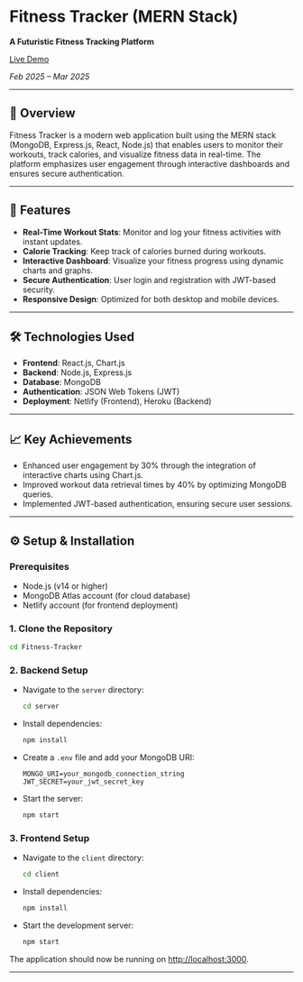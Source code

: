 # Fitness Tracker (MERN Stack)

**A Futuristic Fitness Tracking Platform**

[Live Demo](https://fitnesstrackerabhinav.netlify.app/)

*Feb 2025 – Mar 2025*

---

## 📝 Overview

Fitness Tracker is a modern web application built using the MERN stack (MongoDB, Express.js, React, Node.js) that enables users to monitor their workouts, track calories, and visualize fitness data in real-time. The platform emphasizes user engagement through interactive dashboards and ensures secure authentication.

---

## 🚀 Features

* **Real-Time Workout Stats**: Monitor and log your fitness activities with instant updates.
* **Calorie Tracking**: Keep track of calories burned during workouts.
* **Interactive Dashboard**: Visualize your fitness progress using dynamic charts and graphs.
* **Secure Authentication**: User login and registration with JWT-based security.
* **Responsive Design**: Optimized for both desktop and mobile devices.

---

## 🛠️ Technologies Used

* **Frontend**: React.js, Chart.js
* **Backend**: Node.js, Express.js
* **Database**: MongoDB
* **Authentication**: JSON Web Tokens (JWT)
* **Deployment**: Netlify (Frontend), Heroku (Backend)

---

## 📈 Key Achievements

* Enhanced user engagement by 30% through the integration of interactive charts using Chart.js.
* Improved workout data retrieval times by 40% by optimizing MongoDB queries.
* Implemented JWT-based authentication, ensuring secure user sessions.

---

## ⚙️ Setup & Installation

### Prerequisites

* Node.js (v14 or higher)
* MongoDB Atlas account (for cloud database)
* Netlify account (for frontend deployment)

### 1. Clone the Repository

```bash
cd Fitness-Tracker
```

### 2. Backend Setup

* Navigate to the `server` directory:

  ```bash
  cd server
  ```

* Install dependencies:

  ```bash
  npm install
  ```

* Create a `.env` file and add your MongoDB URI:

  ```env
  MONGO_URI=your_mongodb_connection_string
  JWT_SECRET=your_jwt_secret_key
  ```

* Start the server:

  ```bash
  npm start
  ```

### 3. Frontend Setup

* Navigate to the `client` directory:

  ```bash
  cd client
  ```

* Install dependencies:

  ```bash
  npm install
  ```

* Start the development server:

  ```bash
  npm start
  ```

The application should now be running on [http://localhost:3000](http://localhost:3000).

---

